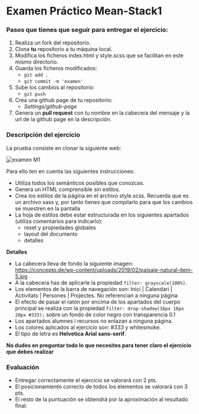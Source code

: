 # Examen Práctico Mean-Stack1

### Pasos que tienes que seguir para entregar el ejercicio:

1. Realiza un fork del repositorio.
2. Clona __tu__ repositorio a tu máquina local.
3. Modifica los ficheros index.html y style.scss que se facilitan en este mismo directorio.
4. Guarda los ficheros modificados:
    - `git add .`
    - `git commit -m 'examen'`
5. Sube los cambios al repositorio:
    - `git push`
6. Crea una github page de tu repositorio:
    - _Settings/github-page_
7. Genera un __pull request__ con tu nombre en la cabecera del mensaje y la url de la github page en la descripción.

### Descripción del ejercicio

La prueba consiste en clonar la siguiente web:

![examen M1](https://media.giphy.com/media/zJtJygt2giyx7o4kVw/giphy.gif)

Para ello ten en cuenta las siguientes instrucciones:

- Utiliza todos los semánticos posibles que conozcas.
- Genera un HTML comprensible sin estilos.
- Crea los estilos de la página en el archivo style.scss. Recuerda que es un archivo sass y, por tanto tienes que compilarlo para que los cambios se muestren en la pantalla
- La hoja de estilos debe estar estructurada en los siguientes apartados (utiliza comentarios para indicarlo):
  - reset y propiedades globales
  - layout del documento
  - detalles

__Detalles__
  
- La cabecera lleva de fondo la siguiente imagen: https://concepto.de/wp-content/uploads/2019/02/paisaje-natural-item-5.jpg 
- A la cabecera has de aplicarle la propiedad `filter: grayscale(100%)`.
- Los elementos de la barra de navegación son: Inici | Calendari | Activitats | Persones | Projectes. No referencian a ninguna página
- El efecto de pasar el ratón por encima de los apartados del cuerpo principal se realiza con la propiedad `filter: drop-shadow(16px 16px 20px #333);` sobre un fondo de color negro con transparencia 0.1
- Los apartados alumnes i recursos no enlazan a ninguna página.
- Los colores aplicados al ejercicio son: #333 y whitesmoke.
- El tipo de letra es __Helvetica Arial sans-serif__.

__No dudes en preguntar todo lo que necesites para tener claro el ejercicio que debes realizar__

### Evaluación

- Entregar correctamente el ejercicio se valorará con 2 pts.
- El posicionamiento correcto de todos los elementos se valorará con 3 pts.
- El resto de la puntuación se obtendrá por la aproximación al resultado final.




